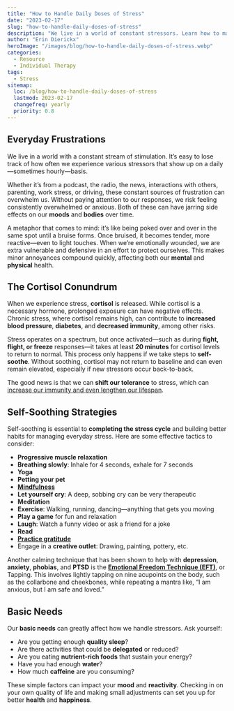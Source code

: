 ```yaml
---
title: "How to Handle Daily Doses of Stress"
date: "2023-02-17"
slug: "how-to-handle-daily-doses-of-stress"
description: "We live in a world of constant stressors. Learn how to manage everyday stress and improve your overall health and well-being."
author: "Erin Dierickx"
heroImage: "/images/blog/how-to-handle-daily-doses-of-stress.webp"
categories:
  - Resource
  - Individual Therapy
tags:
  - Stress
sitemap:
  loc: /blog/how-to-handle-daily-doses-of-stress
  lastmod: 2023-02-17
  changefreq: yearly
  priority: 0.8
---
```


## **Everyday Frustrations**

We live in a world with a constant stream of stimulation. It’s easy to lose track of how often we experience various stressors that show up on a daily—sometimes hourly—basis.

Whether it’s from a podcast, the radio, the news, interactions with others, parenting, work stress, or driving, these constant sources of frustration can overwhelm us. Without paying attention to our responses, we risk feeling consistently overwhelmed or anxious. Both of these can have jarring side effects on our **moods** and **bodies** over time.

A metaphor that comes to mind: it’s like being poked over and over in the same spot until a bruise forms. Once bruised, it becomes tender, more reactive—even to light touches. When we’re emotionally wounded, we are extra vulnerable and defensive in an effort to protect ourselves. This makes minor annoyances compound quickly, affecting both our **mental** and **physical** health.

## **The Cortisol Conundrum**

When we experience stress, **cortisol** is released. While cortisol is a necessary hormone, prolonged exposure can have negative effects. Chronic stress, where cortisol remains high, can contribute to **increased blood pressure**, **diabetes**, and **decreased immunity**, among other risks.

Stress operates on a spectrum, but once activated—such as during **fight, flight, or freeze** responses—it takes at least **20 minutes** for cortisol levels to return to normal. This process only happens if we take steps to **self-soothe**. Without soothing, cortisol may not return to baseline and can even remain elevated, especially if new stressors occur back-to-back.

The good news is that we can **shift our tolerance** to stress, which can [increase our immunity and even lengthen our lifespan](https://amzn.to/3YKtHav).

## **Self-Soothing Strategies**

Self-soothing is essential to **completing the stress cycle** and building better habits for managing everyday stress. Here are some effective tactics to consider:

- **Progressive muscle relaxation**
- **Breathing slowly**: Inhale for 4 seconds, exhale for 7 seconds
- **Yoga**
- **Petting your pet**
- [**Mindfulness**](https://amzn.to/3ItzcVa)
- **Let yourself cry**: A deep, sobbing cry can be very therapeutic
- **Meditation**
- **Exercise**: Walking, running, dancing—anything that gets you moving
- **Play a game** for fun and relaxation
- **Laugh**: Watch a funny video or ask a friend for a joke
- **Read**
- [**Practice gratitude**](https://amzn.to/3jZamDy)
- Engage in a **creative outlet**: Drawing, painting, pottery, etc.

Another calming technique that has been shown to help with **depression**, **anxiety**, **phobias**, and **PTSD** is the [**Emotional Freedom Technique (EFT)**](https://amzn.to/3YxAi7X), or Tapping. This involves lightly tapping on nine acupoints on the body, such as the collarbone and cheekbones, while repeating a mantra like, “I am anxious, but I am safe and loved.”

## **Basic Needs**

Our **basic needs** can greatly affect how we handle stressors. Ask yourself:

- Are you getting enough **quality sleep**?
- Are there activities that could be **delegated** or reduced?
- Are you eating **nutrient-rich foods** that sustain your energy?
- Have you had enough **water**?
- How much **caffeine** are you consuming?

These simple factors can impact your **mood** and **reactivity**. Checking in on your own quality of life and making small adjustments can set you up for better **health** and **happiness**.
